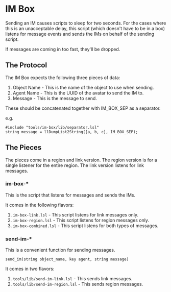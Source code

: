 # IM Box

Sending an IM causes scripts to sleep for two seconds.
For the cases where this is an unacceptable delay,
this script (which doesn't have to be in a box)
listens for message events and sends the IMs
on behalf of the sending script.

If messages are coming in too fast, they'll be dropped.

## The Protocol

The IM Box expects the following three pieces of data:

1.  Object Name - This is the name of the object to use when sending.
2.  Agent Name - This is the UUID of the avatar to send the IM to.
3.  Message - This is the message to send.

These should be concatenated together with IM_BOX_SEP as a separator.

e.g.
```
#include "tools/im-box/lib/separator.lsl"
string message = llDumpList2String([a, b, c], IM_BOX_SEP);
```

## The Pieces

The pieces come in a region and link version.
The region version is for a single listener for the entire region.
The link version listens for link messages.

### im-box-*

This is the script that listens for messages and sends the IMs.

It comes in the following flavors:

1.  `im-box-link.lsl` - This script listens for link messages only.
2.  `im-box-region.lsl` - This script listens for region messages only.
3.  `im-box-combined.lsl` - This script listens for both types of messages.

### send-im-*

This is a convenient function for sending messages.

`send_im(string object_name, key agent, string message)`

It comes in two flavors:

1.  `tools/lib/send-im-link.lsl` - This sends link messages.
2.  `tools/lib/send-im-region.lsl` - This sends region messages.
